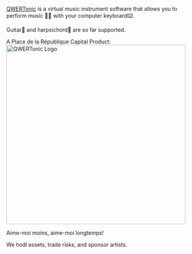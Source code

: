 [QWERTonic](https://github.com/PlaceDeLaRepubliqueCapital/QWERTonic) is a virtual music instrument software that allows you to perform music 🎹🎼 with your computer keyboard⌨️.

Guitar🎸 and harpsichord🎹 are so far supported.

A Place de la République Capital Product:
<img width="470" alt="QWERTonic Logo" src="https://github.com/user-attachments/assets/17a6fbde-ef68-46c8-9c83-55258a79e09e">

Aime-moi moins, aime-moi longtemps!

We hodl assets, trade risks, and sponsor artists.
